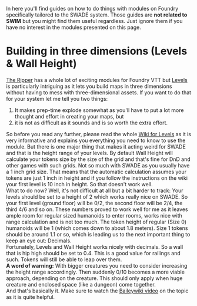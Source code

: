 In here you'll find guides on how to do things with modules on Foundry specifically tailored to the SWADE system. Those guides are **not related to SWIM** but you might find them useful regardless. Just ignore them if you have no interest in the modules presented on this page.  
  
# Building in three dimensions (Levels & Wall Height)
[The Ripper](https://github.com/theripper93) has a whole lot of exciting modules for Foundry VTT but [Levels](https://github.com/theripper93/Levels) is particularly intriguing as it lets you build maps in three dimensions without having to mess with three-dimensional assets. If you want to do that for your system let me tell you two things:
1. It makes prep-time explode somewhat as you'll have to put a lot more thought and effort in creating your maps, but
2. it is not as difficult as it sounds and is so worth the extra effort.  
  
So before you read any further, please read the whole [Wiki for Levels](https://theripper93.com/wiki/index.php/Levels) as it is very informative and explains you everything you need to know to use the module. But there is one major thing that makes it acting weird for SWADE and that is the height range of your levels. By default Wall Height will calculate your tokens size by the size of the grid and that's fine for DnD and other games with such grids. Not so much with SWADE as you usually have a 1 inch grid size. That means that the automatic calculation assumes your tokens are just 1 inch in height and if you follow the instructions on the wiki your first level is 10 inch in height. So that doesn't work well.  
What to do now? Well, it's not difficult at all but a bit harder to track: Your levels should be set to a height of 2 which works really nice on SWADE. So your first level (ground floor) will be 0/2, the second floor will be 2/4, the third 4/6 and so on. These numbers proved to work well for me as it leaves ample room for regular sized humanoids to enter rooms, works nice with range calculation and is not too much. The token height of regular (Size 0) humanoids will be 1 (which comes down to about 1.8 meters). Size 1 tokens should be around 1.1 or so, which is leading us to the next important thing to keep an eye out: Decimals.  
Fortunately, Levels and Wall Height works nicely with decimals. So a wall that is hip high should be set to 0.4. This is a good value for railings and such. Tokens will still be able to leap over them.  
**A word of warning:** With bigger creatures you need to consider increasing the height range accordingly. Then suddenly 0/10 becomes a more viable approach, depending on the creature. This should only apply when huge creature and enclosed space (like a dungeon) come together.  
And that's basically it. Make sure to watch the [Baileywiki video](https://www.youtube.com/watch?v=xmGxEkmJblE) on the topic as it is quite helpful.